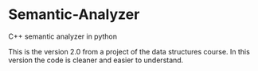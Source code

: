 # Semantic-Analyzer
C++ semantic analyzer in python

This is the version 2.0 from a project of the data structures course. In this version the code is cleaner and easier to understand.
